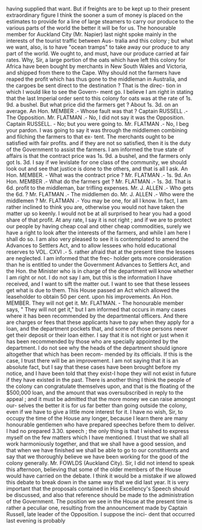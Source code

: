 having supplied that want. But if freights are to be kept up to their present extraordinary figure I think the sooner a sum of money is placed on the estimates to provide for a line of large steamers to carry our produce to the various parts of the world the better it will be for us. The honourable member for Auckland City (Mr. Napier) last night spoke mainly in the interests of the tourist traffic between Aus- tralia and this colony ; but what we want, also, is to have "ocean tramps" to take away our produce to any part of the world. We ought to, and must, have our produce carried at fair rates. Why, Sir, a large portion of the oats which have left this colony for Africa have been bought by merchants in New South Wales and Victoria, and shipped from there to the Cape. Why should not the farmers have reaped the profit which has thus gone to the middleman in Australia, and the cargoes be sent direct to the destination ? That is the direc- tion in which I would like to see the Govern- ment go. I believe I am right in stating that the last Imperial order sent to this colony for oats was at the rate of 1s. 9d. a bushel. But what price did the farmers get ? About 1s. 3d. on an average. An Hon. MEMBER .- Whose fault was that ? Captain RUSSELL .- The Opposition. Mr. FLATMAN .- No, I did not say it was the Opposition. Captain RUSSELL. - No; but you were going to. Mr. FLATMAN .- No, I beg your pardon. I was going to say it was through the middlemen combining and filching the farmers to that ex- tent. The merchants ought to be satisfied with fair profits. and if they are not so satisfied, then it is the duty of the Government to assist the farmers. I am informed the true state of affairs is that the contract price was 1s. 9d. a bushel, and the farmers only got Is. 3d. I say if we levislate for one class of the community, we should look out and see that justice is done to the others, and that is all I ask. An Hon. MEMBER. - What was the contract price ? Mr. FLATMAN .- 1s. 9d. An Hon. MEMBER .- What do the farmers get ? Mr. FLATMAN .- 1s. 3d. That is 6d. profit to the middleman, bar trifling expenses. Mr. J. ALLEN .- Who gets the 6d. ? Mr. FLATMAN .- The middlemen do. Mr. J. ALLEN .- Who were the middlemen ? Mr. FLATMAN .- You may be one, for all I know. In fact, I am rather inclined to think you are, otherwise you would not have taken the matter up so keenly. I would not be at all surprised to hear you had a good share of that profit. At any rate, I say it is not right ; and if we are to protect our people by having cheap coal and other cheap commodities, surely we have a right to look after the interests of the farmers, and while I am here I shall do so. I am also very pleased to see it is contemplated to amend the Advances to Settlers Act, and to allow lessees who hold educational reserves to VOL. CXVI .- 5. rather afraid that at the present time the lessees are neglected. I am informed that the frec- holder gets more consideration than he is entitled to under the Government Advances to Settlers Act, and the Hon. the Minister who is in charge of the department will know whether I am right or not. I do not say I am, but this is the information I have received, and I want to sift the matter out. I want to see that these lessees get what is due to them. This House passed an Act which allowed the leaseholder to obtain 50 per cent. upon his improvements. An Hon. MEMBER. They will not get it. Mr. FLATMAN. - The honourable member says, " They will not get it," but I am informed that occurs in many cases where it has been recommended by the departmental officers. And there are charges or fees that these applicants have to pay when they apply for a loan, and the department pockets that, and some of those persons never get their deposit or their loan either. I say that it is not right or just when it has been recommended by those who are specially appointed by the department. I do not see why the heads of the department should ignore altogether that which has been recom- mended by its officials. If this is the case, I trust there will be an improvement. I am not saying that it is an absolute fact, but I say that these cases have been brought before my notice, and I have been told that they exist-I hope they will not exist in future if they have existed in the past. There is another thing I think the people of the colony can congratulate themselves upon, and that is the floating of the $500,000 loan, and the amount that was oversubscribed in reply to the appeal ; and it must be admitted that the more money we can raise amongst our- selves the better it is for us far better than going outside the colony, even if we have to give a little more interest for it. I have no wish, Sir, to occupy the time of the House any longer, because I learn there are many honourable gentlemen who have prepared speeches before them to deliver. I had no prepared 3.30. speech ; the only thing is that I wished to express myself on the few matters which I have mentioned. I trust that we shall all work harmoniously together, and that we shall have a good session, and that when we have finished we shall be able to go to our constituents and say that we thoroughly believe we have been working for the good of the colony generally. Mr. FOWLDS (Auckland City). Sir, I did not intend to speak this afternoon, believing that some of the older members of the House would have carried on the debate. I think it would be a mistake if we allowed this debate to break down in the same way that we did last year. It is very important that the proposals contained in His Excellency's Speech should be discussed, and also that reference should be made to the administration of the Government. The position we see in the House at the present time is rather a peculiar one, resulting from the announcement made by Captain Russell, late leader of the Opposition. I suppose the inci- dent that occurred last evening is probably 